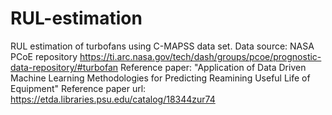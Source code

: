 # RUL-estimation
RUL estimation of turbofans using C-MAPSS data set.
Data source: NASA PCoE repository https://ti.arc.nasa.gov/tech/dash/groups/pcoe/prognostic-data-repository/#turbofan
Reference paper: "Application of Data Driven Machine Learning Methodologies for Predicting Reamining Useful Life of Equipment" 
Reference paper url: https://etda.libraries.psu.edu/catalog/18344zur74
